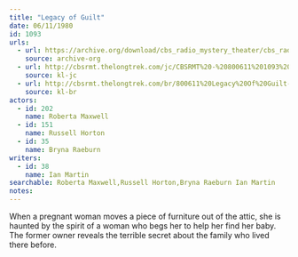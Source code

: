 ```yaml
---
title: "Legacy of Guilt"
date: 06/11/1980
id: 1093
urls: 
  - url: https://archive.org/download/cbs_radio_mystery_theater/cbs_radio_mystery_theater-1051-1100.zip/cbs_radio_mystery_theater-1051-1100%2Fcbsrmt_1093_legacy_of_guilt.mp3
    source: archive-org
  - url: http://cbsrmt.thelongtrek.com/jc/CBSRMT%20-%20800611%201093%20Legacy%20Of%20Guilt%20vbr%20jt_jc.mp3
    source: kl-jc
  - url: http://cbsrmt.thelongtrek.com/br/800611%20Legacy%20Of%20Guilt-WBBM.mp3
    source: kl-br
actors:  
  - id: 202
    name: Roberta Maxwell  
  - id: 151
    name: Russell Horton  
  - id: 35
    name: Bryna Raeburn
writers:  
  - id: 38
    name: Ian Martin
searchable: Roberta Maxwell,Russell Horton,Bryna Raeburn Ian Martin
notes:  
---
```

When a pregnant woman moves a piece of furniture out of the attic, she is haunted by the spirit of a woman who begs her to help her find her baby. The former owner reveals the terrible secret about the family who lived there before.